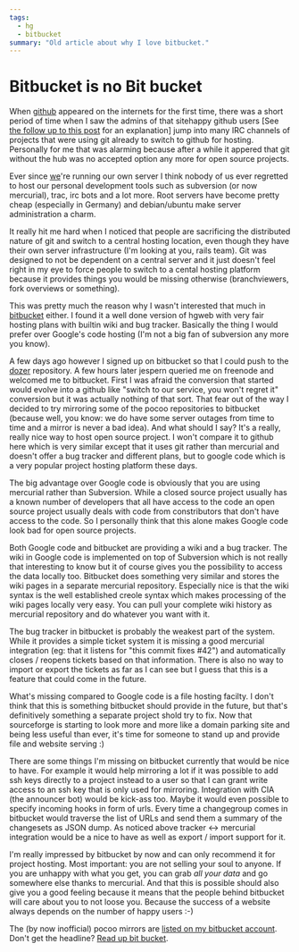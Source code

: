 ```yaml
---
tags:
  - hg
  - bitbucket
summary: "Old article about why I love bitbucket."
---
```


# Bitbucket is no Bit bucket

When [github](http://github.com/) appeared on the internets for the
first time, there was a short period of time when I saw the admins of
that sitehappy github users [See [the follow up to this post](/2008/9/20/apologies-to-github/)
for an explanation] jump into many IRC channels of projects that were
using git already to switch to github for hosting. Personally for me
that was alarming because after a while it appered that git without the
hub was no accepted option any more for open source projects.

Ever since [we](http://pocoo.org/)'re running our own server I think
nobody of us ever regretted to host our personal development tools such
as subversion (or now mercurial), trac, irc bots and a lot more. Root
servers have become pretty cheap (especially in Germany) and
debian/ubuntu make server administration a charm.

It really hit me hard when I noticed that people are sacrificing the
distributed nature of git and switch to a central hosting location, even
though they have their own server infrastructure (I'm looking at you,
rails team). Git was designed to not be dependent on a central server
and it just doesn't feel right in my eye to force people to switch to a
cental hosting platform because it provides things you would be missing
otherwise (branchviewers, fork overviews or something).

This was pretty much the reason why I wasn't interested that much in
[bitbucket](http://bitbucket.org/) either. I found it a well done
version of hgweb with very fair hosting plans with builtin wiki and bug
tracker. Basically the thing I would prefer over Google's code hosting
(I'm not a big fan of subversion any more you know).

A few days ago however I signed up on bitbucket so that I could push to
the [dozer](http://www.bitbucket.org/bbangert/dozer/) repository. A
few hours later jespern queried me on freenode and welcomed me to
bitbucket. First I was afraid the conversion that started would evolve
into a github like "switch to our service, you won't regret it"
conversion but it was actually nothing of that sort. That fear out of
the way I decided to try mirroring some of the pocoo repositories to
bitbucket (because well, you know: we do have some server outages from
time to time and a mirror is never a bad idea). And what should I say?
It's a really, really nice way to host open source project. I won't
compare it to github here which is very similar except that it uses git
rather than mercurial and doesn't offer a bug tracker and different
plans, but to google code which is a very popular project hosting
platform these days.

The big advantage over Google code is obviously that you are using
mercurial rather than Subversion. While a closed source project usually
has a known number of developers that all have access to the code an
open source project usually deals with code from constributors that
don't have access to the code. So I personally think that this alone
makes Google code look bad for open source projects.

Both Google code and bitbucket are providing a wiki and a bug tracker.
The wiki in Google code is implemented on top of Subversion which is not
really that interesting to know but it of course gives you the
possibility to access the data locally too. Bitbucket does something
very similar and stores the wiki pages in a separate mercurial
repository. Especially nice is that the wiki syntax is the well
established creole syntax which makes processing of the wiki pages
locally very easy. You can pull your complete wiki history as mercurial
repository and do whatever you want with it.

The bug tracker in bitbucket is probably the weakest part of the system.
While it provides a simple ticket system it is missing a good mercurial
integration (eg: that it listens for "this commit fixes #42") and
automatically closes / reopens tickets based on that information. There
is also no way to import or export the tickets as far as I can see but I
guess that this is a feature that could come in the future.

What's missing compared to Google code is a file hosting facilty. I
don't think that this is something bitbucket should provide in the
future, but that's definitively something a separate project shold try
to fix. Now that sourceforge is starting to look more and more like a
domain parking site and being less useful than ever, it's time for
someone to stand up and provide file and website serving :)

There are some things I'm missing on bitbucket currently that would be
nice to have. For example it would help mirroring a lot if it was
possible to add ssh keys directly to a project instead to a user so that
I can grant write access to an ssh key that is only used for mirroring.
Integration with CIA (the announcer bot) would be kick-ass too. Maybe it
would even possible to specify incoming hooks in form of urls. Every
time a changegroup comes in bitbucket would traverse the list of URLs
and send them a summary of the changesets as JSON dump. As noticed above
tracker <-> mercurial integration would be a nice to have as well as
export / import support for it.

I'm really impressed by bitbucket by now and can only recommend it for
project hosting. Most important: you are not selling your soul to
anyone. If you are unhappy with what you get, you can grab *all your
data* and go somewhere else thanks to mercurial. And that this is
possible should also give you a good feeling because it means that the
people behind bitbucket will care about you to not loose you. Because
the success of a website always depends on the number of happy users :-)

The (by now inofficial) pocoo mirrors are [listed on my bitbucket
account](http://www.bitbucket.org/mitsuhiko/). Don't get the headline?
[Read up bit bucket](http://en.wikipedia.org/wiki/Bit_bucket).
